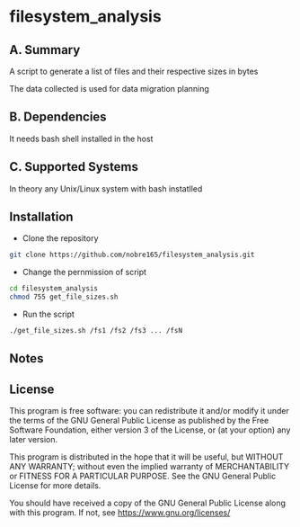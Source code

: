 # filesystem_analysis

## A. Summary

A script to generate a list of files and their respective sizes in bytes

The data collected is used for data migration planning

## B. Dependencies

It needs bash shell installed in the host

## C. Supported Systems

In theory any Unix/Linux system with bash instatlled

## Installation

- Clone the repository
```bash
git clone https://github.com/nobre165/filesystem_analysis.git
```

- Change the pernmission of script
```bash
cd filesystem_analysis
chmod 755 get_file_sizes.sh
```

- Run the script
```bash
./get_file_sizes.sh /fs1 /fs2 /fs3 ... /fsN
```

## Notes

## License

This program is free software: you can redistribute it and/or modify
it under the terms of the GNU General Public License as published by
the Free Software Foundation, either version 3 of the License, or
(at your option) any later version.

This program is distributed in the hope that it will be useful,
but WITHOUT ANY WARRANTY; without even the implied warranty of
MERCHANTABILITY or FITNESS FOR A PARTICULAR PURPOSE.  See the
GNU General Public License for more details.

You should have received a copy of the GNU General Public License
along with this program.  If not, see <https://www.gnu.org/licenses/>

